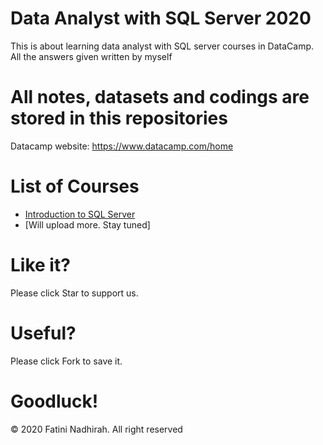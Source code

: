 # Data Analyst with SQL Server 2020
This is about learning data analyst with SQL server courses in DataCamp. All the answers given written by myself

# All notes, datasets and codings are stored in this repositories

Datacamp website: https://www.datacamp.com/home

# List of Courses
- [Introduction to SQL Server](https://github.com/FTiniNadhirah/Data-Analyst-with-SQL-Server-2020/tree/master/Introduction%20to%20SQL%20Server)
- [Will upload more. Stay tuned]
 # Like it? 
  Please click Star to support us.
  
 # Useful?
  Please click Fork to save it.
  
 # Goodluck!



© 2020 Fatini Nadhirah. All right reserved
